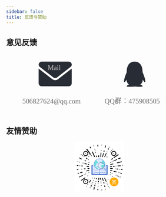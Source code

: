 ```yaml
---
sidebar: false
title: 反馈与赞助
---
```


## 意见反馈

<svg version="1.1" id="图层_1" xmlns="http://www.w3.org/2000/svg" xmlns:xlink="http://www.w3.org/1999/xlink" baseProfile="full" width="100%" height="100%" viewBox="0 0 612 199.9" style="enable-background:new 0 0 612 199.9;" xml:space="preserve">
<style>
	.st0{fill:#C0C0C0;}
	.st1{font-family:'MicrosoftYaHeiLight';}
	.st2{font-size:22.95px;}
	.textc{fill:#696969;}
	.fig{fill:#282C34;}
</style>
<path class="fig" d="M161.8,88c-3.7,0-7.2-1.2-10.1-3.5l-44.6-34.7v48.4c0,5.7,4.6,10.2,10.2,10.2h88.8c5.7,0,10.2-4.6,10.2-10.2c0,0,0,0,0,0
	V49.8l-44.6,34.7C169,86.8,165.4,88,161.8,88z M110.6,43.9l45.3,35.2c3.5,2.7,8.3,2.7,11.8,0L213,43.9c2-1.7,3.5-4.3,3.5-7.1
	c0-5.7-4.6-10.2-10.2-10.2l0,0h-88.8c-5.7,0-10.2,4.6-10.2,10.2c0,0,0,0,0,0C107.1,39.5,108.4,42.2,110.6,43.9z"/>
<text transform="matrix(1 0 0 1 136.8432 54.8204)" class="st0 st1 st2">Mail </text>
<text transform="matrix(1 0 0 1 53.3578 165.7438)" class="textc st1 st2">506827624@qq.com</text>
<text transform="matrix(1 0 0 1 324.8954 165.7438)" class="textc st1 st2">QQ群：475908505</text>
<path class="fig" d="M458.1,95c-1.9,0.2-7.3-8.6-7.3-8.6c0,5.1-2.6,11.8-8.3,16.6c2.7,0.8,8.9,3.1,7.5,5.6c-1.2,2-20.4,1.3-26,0.7
	c-5.6,0.6-24.8,1.4-26-0.7c-1.5-2.5,4.7-4.8,7.5-5.6c-5.7-4.8-8.3-11.5-8.3-16.6c0,0-5.4,8.8-7.3,8.6c-0.9-0.1-2-4.8,1.5-16.2
	c1.7-5.4,3.6-9.9,6.5-17.2c-0.5-19,7.4-35,26.1-35c18.5,0,26.6,15.7,26.1,35c3,7.4,4.9,11.9,6.5,17.2C460.2,90.2,459,94.9,458.1,95
	L458.1,95z"/>
</svg>


## 友情赞助

<svg id="赞" xmlns="http://www.w3.org/2000/svg" baseProfile="full" width="100%" height="100%" viewBox="0 0 13783 3725">
  <defs>
    <style>
      .cls-1, .cls-5 {
        fill: #fff;
      }
      .cls-11, .cls-12, .cls-13, .cls-14, .cls-2, .cls-3, .cls-7, .cls-8, .cls-9 {
        fill-rule: evenodd;
      }
      .cls-15, .cls-16, .cls-3, .cls-8 {
        fill: none;
      }
      .cls-3 {
        stroke: #020205;
        stroke-width: 55px;
      }
      .cls-4 {
        fill: #ffab0a;
      }
      .cls-5 {
        font-size: 300px;
        text-anchor: middle;
        font-family: "Adobe Heiti Std";
      }
      .cls-6 {
        fill: #4671c6;
      }
      .cls-10, .cls-13, .cls-14, .cls-16, .cls-6, .cls-7, .cls-8 {
        stroke: #3762cc;
      }
      .cls-6, .cls-7 {
        stroke-width: 16px;
      }
      .cls-10, .cls-7 {
        fill: #e0ebfc;
      }
      .cls-10, .cls-11, .cls-16, .cls-8 {
        stroke-width: 20px;
      }
      .cls-9 {
        fill: #b9befc;
      }
      .cls-11, .cls-12 {
        fill: #6bdddd;
      }
      .cls-11 {
        stroke: #6bdddd;
      }
      .cls-13 {
        fill: #a4c9ff;
      }
      .cls-13, .cls-14 {
        stroke-width: 10px;
      }
      .cls-14 {
        fill: #ffea92;
      }
      .cls-15 {
        stroke: #c9c9c9;
        stroke-width: 30px;
      }
    </style>
  </defs>
  <rect id="底图" class="cls-1"  x="5058" y="-2" width="3722" height="3722"/>
  <path id="长条" class="cls-2" d="M6229.01,317.96a29.814,29.814,0,0,1,40.23,12.616l35.51,67.94a29.814,29.814,0,0,1-52.85,27.612l-35.51-67.94A29.819,29.819,0,0,1,6229.01,317.96Zm87.67,177.632a29.823,29.823,0,0,1,39.69,14.241l32.71,69.328a29.815,29.815,0,0,1-53.93,25.44l-32.71-69.328A29.807,29.807,0,0,1,6316.68,495.592Zm265.39,585.9a29.814,29.814,0,0,1-39.26-15.37l-159.12-346.6a29.815,29.815,0,0,1,54.64-23.881l159.12,346.6A29.808,29.808,0,0,1,6582.07,1081.49Zm-265.39-585.9a29.823,29.823,0,0,1,39.69,14.241l32.71,69.328a29.815,29.815,0,0,1-53.93,25.44l-32.71-69.328A29.807,29.807,0,0,1,6316.68,495.592Zm-46.95,399.562a34.522,34.522,0,0,1-47.9-9.437L5969.11,523.5a34.527,34.527,0,0,1,57.35-38.464l252.71,362.214A34.52,34.52,0,0,1,6269.73,895.154Zm539.26-721.008a29.811,29.811,0,0,1,32.04,27.4l5.97,76.423a29.811,29.811,0,1,1-59.44,4.644l-5.98-76.424A29.817,29.817,0,0,1,6808.99,174.146Zm-91.83,803.921c16.87-2.892,32.84,6.254,35.66,20.428l13.14,66c2.82,14.17-8.57,28.01-25.44,30.9s-32.84-6.25-35.67-20.43l-13.13-65.99C6688.89,994.794,6700.29,980.959,6717.16,978.067Zm151.46-20.321a29.811,29.811,0,0,1,32.04,27.4l5.97,76.425a29.815,29.815,0,0,1-59.45,4.64l-5.97-76.422A29.818,29.818,0,0,1,6868.62,957.746Zm422.43-355.891c15.78,4.657,25.87,18.844,22.55,31.689l-15.46,59.8c-3.32,12.844-18.81,19.482-34.58,14.825s-25.87-18.844-22.55-31.688l15.46-59.8C7259.8,603.836,7275.28,597.2,7291.05,601.855Zm323.51-158.948c14.83,7.122,22.52,22.743,17.19,34.89l-24.85,56.554c-5.33,12.147-21.68,16.22-36.5,9.1s-22.52-22.743-17.19-34.89L7578.06,452C7583.39,439.857,7599.74,435.784,7614.56,442.907ZM7412.63,254.993l-32.39,129.869c-3.6,12.771-19.21,19.077-34.89,14.085s-25.46-19.391-21.87-32.162l31.37-126.26c2.78-12.972,17.97-20.248,33.93-16.253S7415.41,242.022,7412.63,254.993ZM7024.56,1086.92c-13.62-2.68-23.74-15.02-22.63-27.55l20.12-291.344c1.11-12.531,13.05-20.513,26.66-17.827s23.74,15.02,22.62,27.551l-20.11,291.35C7050.11,1081.63,7038.17,1089.61,7024.56,1086.92Zm131.23,6.91c-12.13-4.87-19.31-18.1-16.03-29.53l70.93-266.909c3.28-11.436,15.78-16.753,27.92-11.878s19.31,18.1,16.02,29.535l-70.92,266.912C7180.43,1093.39,7167.93,1098.71,7155.79,1093.83Zm153.81-9.57c-11.04-7.02-15.67-21.33-10.34-31.97l118.6-249.408c5.33-10.641,18.59-13.58,29.63-6.564s15.67,21.329,10.35,31.97L7339.23,1077.7C7333.9,1088.34,7320.64,1091.28,7309.6,1084.26Zm614.74,100.97a29.381,29.381,0,0,1-6.76,40.84l-60.88,43.76a28.991,28.991,0,0,1-40.6-6.8,29.4,29.4,0,0,1,6.76-40.84l60.89-43.76A28.979,28.979,0,0,1,7924.34,1185.23Zm62.31-42.38a29.82,29.82,0,0,1,8.33-41.33l313.77-216.829a29.811,29.811,0,1,1,33,49.657L8027.98,1151.18A29.818,29.818,0,0,1,7986.65,1142.85Zm-25.1,248.28c-3.99-12.46,1.6-26.42,12.5-31.2l250.72-115.87c10.89-4.77,22.97,1.45,26.97,13.9s-1.6,26.42-12.5,31.19l-250.72,115.87C7977.63,1409.8,7965.55,1403.58,7961.55,1391.13Zm530.88-203.44-124.77,48.49c-12.51,4.44-26.67-4.68-31.64-20.36s1.14-31.98,13.65-36.41l121.23-47.25c12.2-5.22,26.91,2.99,32.85,18.33S8504.63,1182.48,8492.43,1187.69Zm-260.37,334.34c-1.14-14.83,8.94-29.42,22.52-32.58l314.03-79.36c13.58-3.15,25.52,6.32,26.66,21.15s-8.93,29.43-22.51,32.58l-314.04,79.36C8245.14,1546.34,8233.2,1536.87,8232.06,1522.03Zm-371.2,266.16a29.8,29.8,0,0,1-28.43,31.13l-76.59,3.48a29.811,29.811,0,1,1-2.7-59.56l76.58-3.48A29.822,29.822,0,0,1,7860.86,1788.19Zm204.44-17.03a29.813,29.813,0,0,1-28.43,31.13l-76.59,3.47a29.811,29.811,0,1,1-2.7-59.56l76.59-3.47A29.8,29.8,0,0,1,8065.3,1771.16Zm421.49-13.55-181.91,11.69c-18.16.79-23.47-11.86-25.16-24.91-1.63-12.55,7.33-25.17,25.5-25.95l178.41-8.79c17.86-1.57,32.53,4.54,34.07,25.55C8517.89,1753.61,8504.65,1756.05,8486.79,1757.61Zm-593.44,211.88-145.47-8.95c-14.39-1.28-24.31-15.54-22.16-31.86s15.56-28.49,29.95-27.21l141.4,8.58c14.44,0.45,25.31,14.12,24.28,30.53S7907.79,1969.94,7893.35,1969.49Zm306.87,1.08c1.95-17,15.21-29.77,29.61-28.5l67.04,5.88c14.4,1.26,24.49,16.07,22.53,33.08s-15.2,29.77-29.6,28.51l-67.04-5.89C8208.36,2002.39,8198.27,1987.58,8200.22,1970.57Zm332.14,35.11c1.66-17.03,14.69-30.03,29.1-29.01l67.14,4.71c14.41,1.01,24.76,15.64,23.11,32.68s-14.69,30.03-29.11,29.02l-67.13-4.71C8541.05,2037.36,8530.7,2022.72,8532.36,2005.68Zm-49.92,272.68c4.05-16.64,18.79-27.66,32.92-24.62l65.79,14.15c14.13,3.04,22.3,18.99,18.26,35.63s-18.79,27.65-32.92,24.61l-65.79-14.15C8486.57,2310.94,8478.4,2294.99,8482.44,2278.36Zm-308.03-61.38-176.42-45.86c-17.49-4.94-18.57-18.61-16.09-31.54,2.38-12.43,14.85-21.6,32.34-16.66l172.2,47.51c17.45,4.11,29.47,14.5,24.35,34.94C8205.2,2222.91,8191.87,2221.08,8174.41,2216.98Zm-309.61-82.24-124.46-34.99c-12.23-3.8-18.07-17.71-13.05-31.07s19.03-21.11,31.26-17.32l121,33.91c12.44,3.1,19.22,16.69,15.15,30.35S7877.24,2137.84,7864.8,2134.74Zm402.33,339.97c8.51-13.59,25.28-19.29,37.47-12.73l56.74,30.52c12.19,6.55,15.17,22.88,6.67,36.46s-25.28,19.29-37.47,12.73l-56.74-30.52C8261.61,2504.62,8258.63,2488.29,8267.13,2474.71Zm-955.95,161c12.44-4.06,26.43,1.45,31.27,12.32l117.27,250.04c4.84,10.87-1.31,22.98-13.74,27.05s-26.43-1.46-31.27-12.33l-117.27-250.03C7292.6,2651.89,7298.75,2639.78,7311.18,2635.71Zm-117.92,207.78-57.36-173c-5.36-17.37,5.54-25.7,17.73-30.65,11.74-4.75,26.21.73,31.58,18.1l53.66,170.35c6.04,16.89,3.85,32.62-16.09,39.43C7205.01,2872.56,7199.3,2860.37,7193.26,2843.49Zm60.2,102.36c16.84-3.08,32.91,5.89,35.89,20.03l13.88,65.85c2.97,14.14-8.26,28.1-25.1,31.18s-32.91-5.89-35.89-20.03l-13.88-65.84C7225.38,2962.89,7236.62,2948.93,7253.46,2945.85Zm59.63,255.52c16.84-3.08,32.91,5.89,35.89,20.03l13.87,65.85c2.98,14.14-8.25,28.1-25.09,31.18s-32.91-5.89-35.89-20.03l-13.88-65.84C7285.01,3218.42,7296.25,3204.45,7313.09,3201.37Zm-292.06-564.66c17.43-1.91,32.72,10.12,34.13,26.87l6.58,78c1.42,16.75-11.57,31.88-29.01,33.79s-32.72-10.11-34.13-26.87l-6.59-77.99C6990.6,2653.76,7003.59,2638.63,7021.03,2636.71Zm-134.63-.12c17.53,0.65,30.89,14.78,29.84,31.56l-4.87,78.12c-1.05,16.78-16.11,29.85-33.64,29.2s-30.89-14.78-29.84-31.56l4.87-78.12C6853.81,2649.01,6868.87,2635.94,6886.4,2636.59Zm-20.64,214.65c16.9,2.71,29.06,16.52,27.15,30.85l-8.88,66.7c-1.91,14.33-17.16,23.74-34.06,21.03s-29.06-16.53-27.15-30.85l8.88-66.7C6833.61,2857.94,6848.86,2848.53,6865.76,2851.24Zm-42.59,587.7c16.9,2.71,29.06,16.52,27.15,30.85l-8.88,66.7c-1.91,14.33-17.16,23.74-34.06,21.03s-29.06-16.53-27.16-30.85l8.89-66.7C6791.01,3445.64,6806.26,3436.23,6823.17,3438.94Zm-216.19-305.68c16.59,4.22,27.46,19.07,24.27,33.16l-14.84,65.64c-3.19,14.09-19.23,22.1-35.82,17.88s-27.46-19.08-24.27-33.17l14.85-65.63C6574.36,3137.04,6590.39,3129.04,6606.98,3133.26Zm133.75-494.41c14.9,3.64,24.66,16.42,21.8,28.56l-13.33,56.51c-2.87,12.13-17.27,19.02-32.18,15.39s-24.66-16.42-21.79-28.56l13.33-56.5C6711.42,2642.11,6725.83,2635.22,6740.73,2638.85Zm-246.82,843.51,30.5-142.5c3.41-14.04,19-21.72,34.81-17.17s25.86,19.63,22.45,33.66l-29.52,138.54c-2.6,14.2-17.73,22.92-33.82,19.46S6491.32,3496.57,6493.91,3482.36Zm-153.12-302.34c15.68,6.9,23.95,23.33,18.49,36.71l-25.45,62.3c-5.46,13.38-22.59,18.63-38.27,11.74s-23.94-23.33-18.48-36.71l25.45-62.29C6307.99,3178.39,6325.12,3173.13,6340.79,3180.02ZM6165.7,2947.03l102.44-150.75c10.53-14.82,23.77-11.25,35.11-4.57,10.91,6.42,15.37,21.24,4.84,36.06l-102.58,146.21c-9.73,15.07-23.55,22.89-41.09,11.21C6149.77,2974.04,6155.97,2962.09,6165.7,2947.03Zm-602.24-112.78c-3.18-5.75-13.3-19.91.52-32.23l261.54-181.36c9.13-5.85,28.44-21.41,45.82,2.07,14.04,18.96,2.98,32.94-8.8,40.39l-270.41,178.3C5580.3,2848.83,5568.2,2842.82,5563.46,2834.25ZM5407.8,2586.16c-2.04-5.36-9.04-18.8,4.38-27.75l247.81-124.56c8.6-3.93,27.16-15,39.29,7.38,9.8,18.08-1.45,28.79-12.53,33.78l-255.09,120.84C5420.55,2600.8,5410.84,2594.13,5407.8,2586.16Zm561.75-486.23,175-51c17.56-4.72,25.49,6.47,29.99,18.84,4.32,11.89-1.68,26.16-19.24,30.88l-172.22,47.41c-17.1,5.42-32.74,2.65-38.82-17.52C5940.07,2110.61,5952.46,2105.35,5969.55,2099.93Zm-288.44,109.72c4.1,17.06-10.22,35.19-31.99,40.49l-101.38,24.69c-21.77,5.3-42.75-4.23-46.85-21.3s10.22-35.19,31.99-40.49l101.38-24.69C5656.03,2183.05,5677.01,2192.59,5681.11,2209.65Zm-257.83,67.97c2.75,15.19-5.94,30.14-19.39,33.38l-62.67,15.09c-13.46,3.24-26.6-6.46-29.35-21.65s5.93-30.15,19.39-33.39l62.67-15.08C5407.39,2252.73,5420.53,2262.42,5423.28,2277.62Zm761.57-341.31c1.86,17.44-10.23,32.68-26.98,34.04l-78.03,6.31c-16.76,1.36-31.85-11.68-33.7-29.12s10.23-32.68,26.99-34.04l78.02-6.32C6167.91,1905.83,6183,1918.87,6184.85,1936.31Zm-288.09,19.97c-0.07,15.44-11.33,28.55-25.16,29.29l-64.37,3.41c-13.82.73-24.97-11.2-24.9-26.64s11.33-28.56,25.15-29.29l64.37-3.41C5885.68,1928.91,5896.83,1940.83,5896.76,1956.28Zm-528.15,51.1c-0.07,15.45-11.33,28.56-25.15,29.29l-64.37,3.41c-13.83.73-24.98-11.19-24.91-26.64s11.33-28.55,25.16-29.29l64.36-3.4C5357.53,1980.01,5368.68,1991.94,5368.61,2007.38Zm796.98-216.54c-0.9,17.53-19.78,30.85-42.17,29.75l-104.21-5.09c-22.38-1.1-39.79-16.19-38.88-33.72s19.79-30.85,42.17-29.75l104.21,5.09C6149.09,1758.22,6166.5,1773.31,6165.59,1790.84Zm-464.83-40.24c-2.02,15.31-14.84,26.9-28.65,25.88l-64.29-4.74c-13.8-1.01-23.36-14.25-21.34-29.56s14.84-26.9,28.65-25.89l64.28,4.74C5693.22,1722.05,5702.78,1735.29,5700.76,1750.6Zm-332.34-24.16c-2.39,15.26-15.5,26.53-29.27,25.17l-64.15-6.3c-13.78-1.35-23.02-14.81-20.63-30.07s15.5-26.53,29.28-25.18l64.15,6.3C5361.57,1697.71,5370.81,1711.18,5368.42,1726.44Zm807.96-68.94c-4.45,14.79-18.97,24.17-32.44,20.95l-62.69-14.99c-13.46-3.22-20.77-17.82-16.32-32.61s18.96-24.17,32.43-20.95l62.69,14.99C6173.51,1628.11,6180.82,1642.71,6176.38,1657.5Zm-186.54-41.91c-6,16.49-27.96,23.7-49.04,16.1l-98.15-35.37c-21.08-7.6-33.31-27.13-27.31-43.62s27.95-23.7,49.03-16.11l98.16,35.38C5983.61,1579.57,5995.83,1599.1,5989.84,1615.59Zm-55.12-229.75c-6.93,13.8-22.86,20.53-35.56,15.04L5840,1375.29c-12.71-5.5-17.39-21.14-10.45-34.94s22.85-20.53,35.56-15.04l59.16,25.59C5936.98,1356.4,5941.66,1372.04,5934.72,1385.84Zm-481.23-250.65,165.75,75.84c16.38,7.91,15.06,21.56,10.37,33.85-4.51,11.84-18.38,18.7-34.75,10.79l-161.3-76.73c-16.48-7.08-26.5-19.4-17.91-38.64C5424.2,1124,5437.02,1128.12,5453.49,1135.19Zm577.09,84.79c-9.51,12.17-26.44,15.65-37.82,7.77l-52.99-36.7c-11.38-7.88-12.9-24.13-3.39-36.31s26.44-15.64,37.82-7.76l52.99,36.7C6038.57,1191.56,6040.09,1207.81,6030.58,1219.98Zm1907.54,403.64-176.6,45.15c-17.7,4.13-25.26-7.32-29.34-19.83-3.92-12.03,2.55-26.09,20.26-30.23l173.7-41.64c17.27-4.85,32.81-1.56,38.22,18.8C7967.94,1613.93,7955.39,1618.78,7938.12,1623.62Z"/>
  <path id="大圆" class="cls-3" d="M7998.05,653.562a161.813,161.813,0,1,1-161.86,161.813A161.838,161.838,0,0,1,7998.05,653.562Zm-2087,8.532a161.844,161.844,0,1,1-161.83,161.844A161.841,161.841,0,0,1,5911.05,662.094Zm0,2086.686a161.8,161.8,0,1,1-161.83,161.8A161.819,161.819,0,0,1,5911.05,2748.78Z"/>
  <path id="小圆" class="cls-2" d="M5578.86,874.969a25.516,25.516,0,1,1-25.58,25.515A25.546,25.546,0,0,1,5578.86,874.969Zm102.16,76.687a25.5,25.5,0,1,1-25.58,25.5A25.536,25.536,0,0,1,5681.02,951.656Zm110.73,76.684a25.47,25.47,0,1,1-25.5,25.47A25.491,25.491,0,0,1,5791.75,1028.34Zm323.8,221.47a25.485,25.485,0,1,1-25.49,25.49A25.485,25.485,0,0,1,6115.55,1249.81Zm25.53-221.47a25.47,25.47,0,1,1-25.58,25.47A25.534,25.534,0,0,1,6141.08,1028.34Zm187.37-76.684a25.5,25.5,0,1,1-25.61,25.5A25.552,25.552,0,0,1,6328.45,951.656ZM5902.61,789.688A25.578,25.578,0,1,1,5877,815.266,25.6,25.6,0,0,1,5902.61,789.688Zm749.5-59.5a25.469,25.469,0,1,1-25.61,25.468A25.542,25.542,0,0,1,6652.11,730.188Zm-34.05-127.844a25.609,25.609,0,1,1-25.62,25.609A25.622,25.622,0,0,1,6618.06,602.344Zm-34.01-127.656a25.484,25.484,0,1,1-25.61,25.484A25.549,25.549,0,0,1,6584.05,474.688Zm-68.22-255.532a25.532,25.532,0,1,1-25.52,25.532A25.52,25.52,0,0,1,6515.83,219.156ZM7095.08,168a25.578,25.578,0,1,1-25.58,25.578A25.584,25.584,0,0,1,7095.08,168Zm-34.06,391.781a25.579,25.579,0,1,1-25.55,25.578A25.563,25.563,0,0,1,7061.02,559.781ZM7657.3,321.344a25.484,25.484,0,1,1-25.58,25.484A25.537,25.537,0,0,1,7657.3,321.344ZM7495.44,679.062a25.563,25.563,0,1,1-25.53,25.563A25.546,25.546,0,0,1,7495.44,679.062Zm417.51-212.968a25.578,25.578,0,1,1-25.61,25.578A25.59,25.59,0,0,1,7912.95,466.094Zm-76.68,102.281a25.578,25.578,0,1,1-25.55,25.578A25.563,25.563,0,0,1,7836.27,568.375Zm-76.66,110.687a25.563,25.563,0,1,1-25.58,25.563A25.57,25.57,0,0,1,7759.61,679.062ZM7614.7,891.969a25.578,25.578,0,1,1-25.61,25.578A25.59,25.59,0,0,1,7614.7,891.969ZM7495.44,1053.78a25.58,25.58,0,1,1-25.53,25.58A25.553,25.553,0,0,1,7495.44,1053.78ZM7614.7,891.969a25.578,25.578,0,1,1-25.61,25.578A25.59,25.59,0,0,1,7614.7,891.969Zm136.39,570.751a25.485,25.485,0,1,1-25.59,25.48A25.541,25.541,0,0,1,7751.09,1462.72Zm119.27-59.75a25.575,25.575,0,1,1-25.58,25.58A25.577,25.577,0,0,1,7870.36,1402.97Zm289.62,332.12a25.61,25.61,0,1,1-25.57,25.61A25.6,25.6,0,0,1,8159.98,1735.09Zm468.44-42.34a25.47,25.47,0,1,1-25.58,25.47A25.521,25.521,0,0,1,8628.42,1692.75Zm-204.45,280.91a25.61,25.61,0,1,1-25.56,25.61A25.579,25.579,0,0,1,8423.97,1973.66Zm-323.69-34.07a25.625,25.625,0,1,1-25.53,25.63A25.583,25.583,0,0,1,8100.28,1939.59Zm281.1,281.07a25.575,25.575,0,1,1-25.63,25.57A25.6,25.6,0,0,1,8381.38,2220.66Zm-630.29-8.41a25.515,25.515,0,1,1-25.59,25.52A25.555,25.555,0,0,1,7751.09,2212.25Zm119.27,59.56a25.61,25.61,0,1,1-25.58,25.61A25.6,25.6,0,0,1,7870.36,2271.81Zm298.08,136.22a25.58,25.58,0,1,1-25.5,25.58A25.541,25.541,0,0,1,8168.44,2408.03Zm298.14,136.35a25.56,25.56,0,1,1-25.61,25.56A25.585,25.585,0,0,1,8466.58,2544.38Zm-732.64-161.79a25.58,25.58,0,1,1-25.56,25.58A25.572,25.572,0,0,1,7733.94,2382.59Zm161.89,119.22a25.535,25.535,0,1,1-25.55,25.53A25.54,25.54,0,0,1,7895.83,2501.81Zm-323.72,229.81a25.58,25.58,0,1,1-25.58,25.58A25.583,25.583,0,0,1,7572.11,2731.62Zm-76.67,272.69a25.58,25.58,0,1,1-25.53,25.58A25.553,25.553,0,0,1,7495.44,3004.31Zm51.15,119.28a25.485,25.485,0,1,1-25.62,25.49A25.556,25.556,0,0,1,7546.59,3123.59Zm59.63,110.72a25.485,25.485,0,1,1-25.5,25.49A25.5,25.5,0,0,1,7606.22,3234.31Zm59.64,119.25a25.485,25.485,0,1,1-25.55,25.49A25.519,25.519,0,0,1,7665.86,3353.56Zm-281.11,102.22a25.5,25.5,0,1,1-25.59,25.5A25.543,25.543,0,0,1,7384.75,3455.78Zm-281.11,51a25.58,25.58,0,1,1-25.55,25.58A25.564,25.564,0,0,1,7103.64,3506.78Zm-34.03-323.62a25.575,25.575,0,1,1-25.55,25.57A25.562,25.562,0,0,1,7069.61,3183.16Zm-17.13-196.04a25.645,25.645,0,1,1-25.6,25.65A25.624,25.624,0,0,1,7052.48,2987.12ZM7044,2850.94a25.575,25.575,0,1,1-25.5,25.58A25.541,25.541,0,0,1,7044,2850.94Zm-204.41,195.94a25.545,25.545,0,1,1-25.47,25.54A25.5,25.5,0,0,1,6839.59,3046.88Zm-8.5,196.03a25.485,25.485,0,1,1-25.56,25.48A25.528,25.528,0,0,1,6831.09,3242.91Zm-196-230.07a25.5,25.5,0,1,1-25.43,25.5A25.472,25.472,0,0,1,6635.09,3012.84ZM6669.22,2885a25.58,25.58,0,1,1-25.53,25.58A25.553,25.553,0,0,1,6669.22,2885Zm-85.17-246.94a25.58,25.58,0,1,1-25.61,25.58A25.6,25.6,0,0,1,6584.05,2638.06Zm-85.25,178.85a25.545,25.545,0,1,1-25.55,25.54A25.534,25.534,0,0,1,6498.8,2816.91Zm-59.6,119.25a25.48,25.48,0,1,1-25.45,25.48A25.472,25.472,0,0,1,6439.2,2936.16Zm-59.59,127.68a25.58,25.58,0,1,1-25.55,25.58A25.57,25.57,0,0,1,6379.61,3063.84Zm-136.38,289.72a25.485,25.485,0,1,1-25.57,25.49A25.532,25.532,0,0,1,6243.23,3353.56Zm-255.54-136.37a25.575,25.575,0,1,1-25.5,25.58A25.541,25.541,0,0,1,5987.69,3217.19Zm76.76-110.78a25.605,25.605,0,1,1-25.61,25.61A25.6,25.6,0,0,1,6064.45,3106.41Zm340.6-485.47a25.575,25.575,0,1,1-25.58,25.58A25.575,25.575,0,0,1,6405.05,2620.94Zm-315.16,76.65a25.6,25.6,0,1,1-25.61,25.6A25.607,25.607,0,0,1,6089.89,2697.59ZM5902.61,2885a25.58,25.58,0,1,1-25.61,25.58A25.6,25.6,0,0,1,5902.61,2885Zm161.84-425.81a25.485,25.485,0,1,1-25.61,25.48A25.543,25.543,0,0,1,6064.45,2459.19Zm-153.4-136.16a25.47,25.47,0,1,1-25.46,25.47A25.462,25.462,0,0,1,5911.05,2323.03Zm-119.3,59.56a25.58,25.58,0,1,1-25.5,25.58A25.547,25.547,0,0,1,5791.75,2382.59Zm357.81-170.34a25.515,25.515,0,1,1-25.47,25.52A25.489,25.489,0,0,1,6149.56,2212.25Zm-545.17-255.69a25.61,25.61,0,1,1-25.61,25.61A25.615,25.615,0,0,1,5604.39,1956.56Zm-127.78-247a25.6,25.6,0,1,1-25.61,25.6A25.607,25.607,0,0,1,5476.61,1709.56Zm238.44-204.28a25.485,25.485,0,1,1-25.58,25.49A25.53,25.53,0,0,1,5715.05,1505.28Zm-255.41-68.12a25.53,25.53,0,1,1-25.58,25.53A25.553,25.553,0,0,1,5459.64,1437.16Zm-127.83-34.19a25.575,25.575,0,1,1-25.62,25.58A25.607,25.607,0,0,1,5331.81,1402.97Zm817.75,59.75a25.485,25.485,0,1,1-25.47,25.48A25.474,25.474,0,0,1,6149.56,1462.72ZM7998.14,789.688a25.578,25.578,0,1,1-25.58,25.578A25.577,25.577,0,0,1,7998.14,789.688Z"/>
  <circle id="赞-2" data-name="赞" class="cls-4" cx="8019.395" cy="2931.845" r="327.985"/>
  <text id="赏" class="cls-5" transform="translate(8019.266 3063.358) scale(1.134 1.143)"><tspan x="0">赏</tspan></text>
  <rect id="外框" class="cls-6" x="6348" y="1688.94" width="1181" height="721.06" rx="30" ry="30"/>
  <path id="内框" class="cls-7" d="M6429.82,1699.55l512.45-183.9,505.99,183.9a21.578,21.578,0,0,1,21.53,21.63v616.6a21.587,21.587,0,0,1-21.53,21.64H6429.82a21.587,21.587,0,0,1-21.53-21.64v-616.6A21.578,21.578,0,0,1,6429.82,1699.55Z"/>
  <path id="书页_左" data-name="书页 左" class="cls-8" d="M6931,2396s-0.2-42.9,0-57c0.88-61.7-61.72-108.03-134-107-209.86,2.99-385,81-385,81"/>
  <path id="书页_右" data-name="书页 右" class="cls-8" d="M6933,2382s0.2-39.9,0-54c-0.88-61.7,70.24-105.2,148-106,153.37-1.58,388,70,388,70"/>
  <path id="书_中线" data-name="书 中线" class="cls-8" d="M6931.5,2403.54V1522.11"/>
  <g id="内容">
    <g id="左">
      <path id="内容_左_1" data-name="内容 左 1" class="cls-9" d="M6470.69,2126.07c135.16-47.45,310.84-82.4,402.21-36.02,11.58,6.24,1.22,28.05-9,28.02-22.65-.07-82-57.08-381.2,37.02C6462.57,2161.42,6452.12,2132.59,6470.69,2126.07Z"/>
      <path id="内容_左_2" data-name="内容 左 2" class="cls-9" d="M6470.69,2010c135.16-47.46,310.84-82.4,402.21-36.03,11.58,6.25,1.22,28.05-9,28.02-22.65-.06-82-57.07-381.2,37.03C6462.57,2045.35,6452.12,2016.52,6470.69,2010Z"/>
      <path id="内容_左_3" data-name="内容 左 3" class="cls-9" d="M6470.69,1901.93c135.16-47.46,310.84-82.4,402.21-36.03,11.58,6.24,1.22,28.05-9,28.02-22.65-.07-82-57.08-381.2,37.03C6462.57,1937.28,6452.12,1908.45,6470.69,1901.93Z"/>
      <path id="内容_左_4" data-name="内容 左 4" class="cls-9" d="M6470.69,1785.85c135.16-47.46,310.84-82.4,402.21-36.02,11.58,6.24,1.22,28.05-9,28.01-22.65-.06-82-57.07-381.2,37.03C6462.57,1821.2,6452.12,1792.37,6470.69,1785.85Z"/>
    </g>
    <g id="右">
      <path id="内容_右_1" data-name="内容 右 1" class="cls-9" d="M7394.31,2126.07c-135.16-47.45-310.84-82.4-402.21-36.02-11.58,6.24-1.22,28.05,9,28.02,22.65-.07,82-57.08,381.2,37.02C7402.43,2161.42,7412.88,2132.59,7394.31,2126.07Z"/>
      <path id="内容_右_2" data-name="内容 右 2" class="cls-9" d="M7394.31,2010c-135.16-47.46-310.84-82.4-402.21-36.03-11.58,6.25-1.22,28.05,9,28.02,22.65-.06,82-57.07,381.2,37.03C7402.43,2045.35,7412.88,2016.52,7394.31,2010Z"/>
      <path id="内容_右_3" data-name="内容 右 3" class="cls-9" d="M7394.31,1901.93c-135.16-47.46-310.84-82.4-402.21-36.03-11.58,6.24-1.22,28.05,9,28.02,22.65-.07,82-57.08,381.2,37.03C7402.43,1937.28,7412.88,1908.45,7394.31,1901.93Z"/>
      <path id="内容_右_4" data-name="内容 右 4" class="cls-9" d="M7394.31,1785.85c-135.16-47.46-310.84-82.4-402.21-36.02-11.58,6.24-1.22,28.05,9,28.01,22.65-.06,82-57.07,381.2,37.03C7402.43,1821.2,7412.88,1792.37,7394.31,1785.85Z"/>
    </g>
  </g>
  <circle id="地球" class="cls-10" cx="6936.89" cy="1614.655" r="404.8"/>
  <path id="地图_左" data-name="地图 左" class="cls-11" d="M6714.42,1341.15s-12.12,62.21,47.37,69.95c7.82,1.02,46.29,44.13,46.29,44.13v50.58l-29.07,45.2-49.52,2.16s-30.02-21.78-47.37,21.52c-3.8,9.48,1.29,24.76,6.46,72.11,0.29,2.67-15.89,27-39.83,68.88-7.73,13.5-21.4-2.32-38.76,26.9-2.84,4.78-20.76,21.87,17.22,62.42,2.82,3.01,10.43,20.58,39.84,2.16,10.32-6.47,33.86,12.01,33.37,31.21-0.04,1.45-.29,17.67,19.38,33.36,23.48,18.73,21.97.66,60.29,11.84,4.98,1.45,20.94,12.48,18.3,38.74-1.85,18.41,23.07,32.04,30.14,44.13,11.01,18.81,13.08,20.7,12.47,20.56-124.23-29.21-288-158.43-288-373,0-119.84,58.21-233.27,136-294C6689.69,1320.26,6714.42,1341.15,6714.42,1341.15Z"/>
  <path id="地图_右" data-name="地图 右" class="cls-11" d="M7152.74,1351.06s-16.4,16.02-25.84,31.21c-4.16,6.7-17.22,22.6-17.22,22.6s-7.83,4.77,3.23,24.76c5.58,10.1,15.57,15.76,30.14,8.61,11.54-5.67,17.53-19.81,35.53-1.08,9.8,10.21,14.17,30.84-34.45,36.59-37.09,4.39-59.21,53.81-59.21,53.81s-19.78,24.56,16.14,54.89c8.14,6.87,20.44,34.38,38.76,30.14,18.92-4.38,45.18-7.82,68.9-23.68,17.21-11.5,54.77-9.52,72.13,34.44,4.85,12.27-11.25,38.23-40.18,45.77-120.66,31.44-128.79-3.63-144.99,42.48-5.42,15.44-14.94,28.14-30.14,40.9-7.46,6.25-7.13,5.43,0,43.05,3.39,17.91,12.71,33.24,37.68,36.59,19.95,2.67,31.25,41.38,9.69,68.88-1.44,1.83,5.83,7.13,11.84,27.98,2.56,8.89-7.74,25.46-6.75,25,45.58-21.34,203-126.48,203-341,0-119.81-51.02-208.93-117-275C7203.31,1338.26,7152.74,1351.06,7152.74,1351.06Z"/>
  <path id="地图_岛_左" data-name="地图 岛 左" class="cls-12" d="M6708.65,1730.9c16.14,2.96,30.74,2.17,43.06,19.37,7.27,10.13,23.82,12.42,38.76,12.91,11.51,0.38,27.41,13.36,33.37,31.21,6.29,18.8-3.68,19.31-32.29,15.07-22.54-3.34-41.84-6.44-50.6-19.37-6.44-9.51-14-5.48-19.38-25.83-2.67-10.1-12.55-11.57-25.84-10.76-16.11.97-17.33-14.4-15.8-22.25C6680.4,1728.85,6681.74,1725.96,6708.65,1730.9Z"/>
  <path id="地图_岛_右" data-name="地图 岛 右" class="cls-12" d="M6986.41,1446.77c2.98-2.79,17.35-23.09,32.29-22.6,8.13,0.27,10.73,9.4,14,21.53,1.64,6.09-6.23,22.95-8.61,24.75-14.91,11.25-15.09-5.02-27.99,8.61-13.63,14.39-30.14,25.94-36.61,20.45C6948.9,1490.5,6995.65,1438.12,6986.41,1446.77Z"/>
  <path id="手柄" class="cls-13" d="M7330.31,1902.56l180.04,171.26c3.82,3.64,3.03,10.68-1.76,15.72l-52.13,54.76c-4.8,5.04-11.79,6.18-15.61,2.54L7260.8,1975.57c-3.82-3.63-3.03-10.67,1.77-15.71l52.12-54.76C7319.49,1900.06,7326.48,1898.92,7330.31,1902.56Z"/>
  <path id="手柄_黄" data-name="手柄 黄" class="cls-14" d="M7251.52,1841.75l63.45,60.46c1.75,1.67,1.51,4.77-.54,6.92l-49.02,51.41c-2.05,2.16-5.14,2.55-6.89.88l-63.45-60.47c-1.76-1.67-1.51-4.76.54-6.91l49.02-51.42C7246.68,1840.47,7249.76,1840.08,7251.52,1841.75Z"/>
  <ellipse id="放大镜_中" data-name="放大镜 中" class="cls-15" cx="7060" cy="1713" rx="218" ry="215"/>
  <circle id="放大镜_外" data-name="放大镜 外" class="cls-16" cx="7061" cy="1713" r="236"/>
</svg>